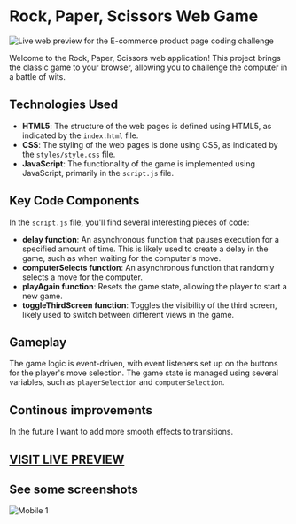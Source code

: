 
# Rock, Paper, Scissors Web Game
![Live web preview for the E-commerce product page coding challenge](./images/game-desktop.gif)


Welcome to the Rock, Paper, Scissors web application! This project brings the classic game to your browser, allowing you to challenge the computer in a battle of wits.

## Technologies Used

- **HTML5**: The structure of the web pages is defined using HTML5, as indicated by the `index.html` file.
- **CSS**: The styling of the web pages is done using CSS, as indicated by the `styles/style.css` file.
- **JavaScript**: The functionality of the game is implemented using JavaScript, primarily in the `script.js` file.

## Key Code Components

In the `script.js` file, you'll find several interesting pieces of code:

- **delay function**: An asynchronous function that pauses execution for a specified amount of time. This is likely used to create a delay in the game, such as when waiting for the computer's move.
- **computerSelects function**: An asynchronous function that randomly selects a move for the computer.
- **playAgain function**: Resets the game state, allowing the player to start a new game.
- **toggleThirdScreen function**: Toggles the visibility of the third screen, likely used to switch between different views in the game.

## Gameplay

The game logic is event-driven, with event listeners set up on the buttons for the player's move selection. The game state is managed using several variables, such as `playerSelection` and `computerSelection`.

## Continous improvements

In the future I want to add more smooth effects to transitions.

## [VISIT LIVE PREVIEW](https://swckd.github.io/E-commerce-product-page/)

## See some screenshots
![Mobile 1](./images/game-mobile.gif "Mobile 1")
